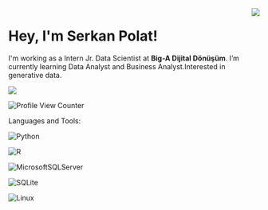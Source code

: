 <img align='right' src="https://github-readme-stats.vercel.app/api?username=serkannpolatt&show_icons=true">

# Hey, I'm Serkan Polat! 
I'm working as a Intern Jr. Data Scientist at **Big-A Dijital Dönüşüm**. I’m currently learning Data Analyst and Business Analyst.Interested in generative data.

[![](https://img.shields.io/github/followers/serkannpolatt?style=social)](https://www.github.com/serkannpolatt)

![Profile View Counter](https://komarev.com/ghpvc/?username=serkannpolatt)


 Languages and Tools:
 
 
 ![Python](https://img.shields.io/badge/python-3670A0?style=for-the-badge&logo=python&logoColor=ffdd54)
 

 ![R](https://img.shields.io/badge/r-%23276DC3.svg?style=for-the-badge&logo=r&logoColor=white)
 
 
 ![MicrosoftSQLServer](https://img.shields.io/badge/Microsoft%20SQL%20Sever-CC2927?style=for-the-badge&logo=microsoft%20sql%20server&logoColor=white)
 
 
 ![SQLite](https://img.shields.io/badge/sqlite-%2307405e.svg?style=for-the-badge&logo=sqlite&logoColor=white)
 
 
 ![Linux](https://img.shields.io/badge/Linux-FCC624?style=for-the-badge&logo=linux&logoColor=black)
 
 


